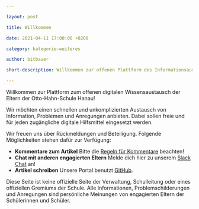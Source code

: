 ```yaml
---

layout: post

title: Willkommen

date: 2021-04-11 17:00:00 +0200

category: kategorie-weiteres

author: bitbauer

short-description: Willkommen zur offenen Plattform des Informationsaustausch

---
```


Willkommen zur Plattform zum offenen digitalen Wissensaustausch der Eltern der Otto-Hahn-Schule Hanau!

Wir möchten einen schnellen und unkomplizierten Austausch von Information, Problemen und Anregungen anbieten.
Dabei sollen freie und für jeden zugängliche digitale Hilfsmittel eingesetzt werden.

Wir freuen uns über Rückmeldungen und Beteiligung.
Folgende Möglichkeiten stehen dafür zur Verfügung:
- **Kommentare zum Artikel** Bitte die [Regeln für Kommentare](/comment-policy.html) beachten!
- **Chat mit anderen engagierten Eltern** Melde dich hier zu unserem [Slack Chat](https://eltern-ohs-hanau.slack.com/) an!
- **Artikel schreiben** Unsere Portal benutzt [GitHub](https://github.com/eltern-ohs-hanau/eltern-ohs-hanau).

Diese Seite ist keine offizielle Seite der Verwaltung, Schulleitung oder eines offiziellen Gremiums der Schule. Alle Informationen, Problemschilderungen und Anregungen sind persönliche Meinungen von engagierten Eltern der Schülerinnen und Schüler.